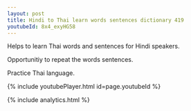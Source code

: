 ```yaml
---
layout: post
title: Hindi to Thai learn words sentences dictionary 419 
youtubeId: 8x4_exyHG58
---
```

 
 
Helps to learn Thai words and sentences for Hindi speakers.

Opportunitiy to repeat the words sentences. 

Practice Thai language. 
 
{% include youtubePlayer.html id=page.youtubeId %}
 
 
{% include analytics.html %}
